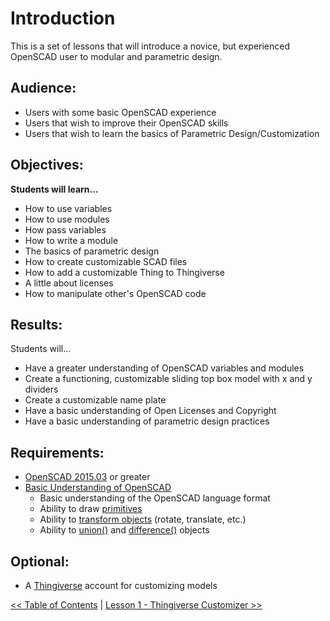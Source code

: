 # Introduction
This is a set of lessons that will introduce a novice, but experienced OpenSCAD user to modular and parametric design. 

## Audience:
* Users with some basic OpenSCAD experience
* Users that wish to improve their OpenSCAD skills
* Users that wish to learn the basics of Parametric Design/Customization

## Objectives:
**Students will learn...**
* How to use variables 
* How to use modules
* How pass variables
* How to write a module
* The basics of parametric design
* How to create customizable SCAD files
* How to add a customizable Thing to Thingiverse
* A little about licenses
* How to manipulate other's OpenSCAD code

## Results:
Students will...
* Have a greater understanding of OpenSCAD variables and modules
* Create a functioning, customizable  sliding top box model with x and y dividers
* Create a customizable name plate
* Have a basic understanding of Open Licenses and Copyright
* Have a basic understanding of parametric design practices

## Requirements:
* [OpenSCAD 2015.03](http://www.openscad.org/downloads.html) or greater
* [Basic Understanding of OpenSCAD](https://i.materialise.com/blog/openscad-tutorial)
    - Basic understanding of the OpenSCAD language format
    - Ability to draw [primitives](https://en.wikibooks.org/wiki/OpenSCAD_User_Manual/The_OpenSCAD_Language#Primitive_Solids)
    - Ability to [transform objects](https://en.wikibooks.org/wiki/OpenSCAD_User_Manual/The_OpenSCAD_Language#Chapter_4_--_Transform) (rotate, translate, etc.)
    - Ability to [union()](https://en.wikibooks.org/wiki/OpenSCAD_User_Manual/The_OpenSCAD_Language#union) and [difference()](https://en.wikibooks.org/wiki/OpenSCAD_User_Manual/The_OpenSCAD_Language#difference) objects

## Optional:
* A [Thingiverse](htpp://thingiverse.com) account for customizing models 

[<< Table of Contents](./README.md) | [Lesson 1 - Thingiverse Customizer >>](./Lesson1_Customizer.md)
